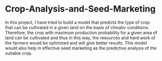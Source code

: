 # Crop-Analysis-and-Seed-Marketing

In this project, I have tried to build a model that predicts the type of crop that can be cultivated in a given land on the basis of climatic conditions. Therefore, the crop with maximum production probability for a given area of land can be cultivated and thus in this way, the resources and hard work of the farmers would be optimized and will give better results. This model would also help in effective seed marketing as the predictive analysis of the suitable crop.
